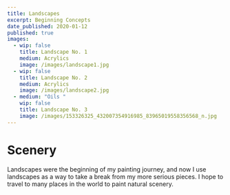 ```yaml
---
title: Landscapes
excerpt: Beginning Concepts
date_published: 2020-01-12
published: true
images:
  - wip: false
    title: Landscape No. 1
    medium: Acrylics
    image: /images/landscape1.jpg
  - wip: false
    title: Landscape No. 2
    medium: Acrylics
    image: /images/landscape2.jpg
  - medium: "Oils "
    wip: false
    title: Landscape No. 3
    image: /images/153326325_432007354916985_83965019558356568_n.jpg
---
```


# Scenery

Landscapes were the beginning of my painting journey, and now I use landscapes as a way to take a break from my more serious pieces. I hope to travel to many places in the world to paint natural scenery.
